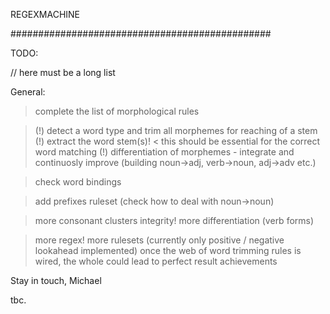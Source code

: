 REGEXMACHINE

###############################################


TODO: 

// here must be a long list

General:

> complete the list of morphological rules

> (!) detect a word type and trim all morphemes for reaching of a stem
> (!) extract the word stem(s)! < this should be essential for the correct word matching
> (!) differentiation of morphemes - integrate and continuosly improve (building noun->adj, verb->noun, adj->adv etc.) 

> check word bindings

> add prefixes ruleset (check how to deal with noun->noun)

> more consonant clusters integrity!
> more differentiation (verb forms)

> more regex! more rulesets (currently only positive / negative lookahead implemented)
> once the web of word trimming rules is wired, the whole could lead to perfect result achievements

Stay in touch,
Michael

tbc. 

